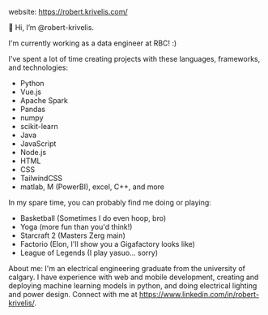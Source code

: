 website: https://robert.krivelis.com/

👋 Hi, I’m @robert-krivelis. 

I'm currently working as a data engineer at RBC! :)

I've spent a lot of time creating projects with these languages, frameworks, and technologies:
- Python
- Vue.js
- Apache Spark
- Pandas
- numpy
- scikit-learn
- Java
- JavaScript
- Node.js
- HTML
- CSS
- TailwindCSS
- matlab, M (PowerBI), excel, C++, and more 

In my spare time, you can probably find me doing or playing:
- Basketball (Sometimes I do even hoop, bro) 
- Yoga (more fun than you'd think!)
- Starcraft 2 (Masters Zerg main)
- Factorio (Elon, I'll show you a Gigafactory looks like)
- League of Legends (I play yasuo... sorry)

About me:
I'm an electrical engineering graduate from the university of calgary. I have experience with web and mobile development, creating and deploying machine learning models in python, and doing electrical lighting and power design. Connect with me at https://www.linkedin.com/in/robert-krivelis/.
